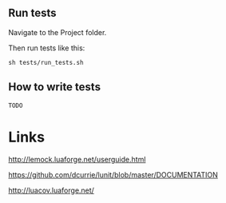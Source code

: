 ## Run tests

Navigate to the Project folder.

Then run tests like this:

```
sh tests/run_tests.sh
```

## How to write tests

```
TODO
```

# Links
http://lemock.luaforge.net/userguide.html

https://github.com/dcurrie/lunit/blob/master/DOCUMENTATION

http://luacov.luaforge.net/
